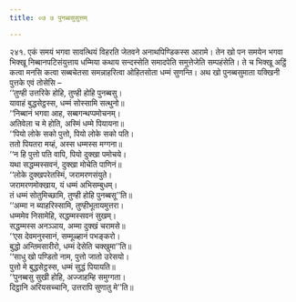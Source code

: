 ```yaml
---
title: ०७ ७ पुनब्बसुसुत्तम्

---
```


२४१. एकं समयं भगवा सावत्थियं विहरति जेतवने अनाथपिण्डिकस्स आरामे। तेन खो पन समयेन भगवा भिक्खू निब्बानपटिसंयुत्ताय धम्मिया कथाय सन्दस्सेति समादपेति समुत्तेजेति सम्पहंसेति। ते च भिक्खू अट्ठिं कत्वा मनसि कत्वा सब्बचेतसा समन्नाहरित्वा ओहितसोता धम्मं सुणन्ति। अथ खो पुनब्बसुमाता यक्खिनी पुत्तके एवं तोसेसि –  
‘‘तुण्ही उत्तरिके होहि, तुण्ही होहि पुनब्बसु।  
यावाहं बुद्धसेट्ठस्स, धम्मं सोस्सामि सत्थुनो॥  
‘‘निब्बानं भगवा आह, सब्बगन्थप्पमोचनम्।  
अतिवेला च मे होति, अस्मिं धम्मे पियायना॥  
‘‘पियो लोके सको पुत्तो, पियो लोके सको पति।  
ततो पियतरा मय्हं, अस्स धम्मस्स मग्गना॥  
‘‘न हि पुत्तो पति वापि, पियो दुक्खा पमोचये।  
यथा सद्धम्मस्सवनं, दुक्खा मोचेति पाणिनं॥  
‘‘लोके दुक्खपरेतस्मिं, जरामरणसंयुते।  
जरामरणमोक्खाय, यं धम्मं अभिसम्बुधम्।  
तं धम्मं सोतुमिच्छामि, तुण्ही होहि पुनब्बसू’’ति॥  
‘‘अम्मा न ब्याहरिस्सामि, तुण्हीभूतायमुत्तरा।  
धम्ममेव निसामेहि, सद्धम्मस्सवनं सुखम्।  
सद्धम्मस्स अनञ्ञाय, अम्मा दुक्खं चरामसे॥  
‘‘एस देवमनुस्सानं, सम्मूळ्हानं पभङ्करो।  
बुद्धो अन्तिमसारीरो, धम्मं देसेति चक्खुमा’’ति॥  
‘‘साधु खो पण्डितो नाम, पुत्तो जातो उरेसयो।  
पुत्तो मे बुद्धसेट्ठस्स, धम्मं सुद्धं पियायति॥  
‘‘पुनब्बसु सुखी होहि, अज्जाहम्हि समुग्गता।  
दिट्ठानि अरियसच्चानि, उत्तरापि सुणातु मे’’ति॥  

